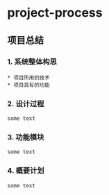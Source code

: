 # project-process
## 项目总结
### 1. 系统整体构思

    * 项目所用的技术
    * 项目具有的功能

### 2. 设计过程
    some text

### 3. 功能模块
    some text

### 4. 概要计划
    some text
